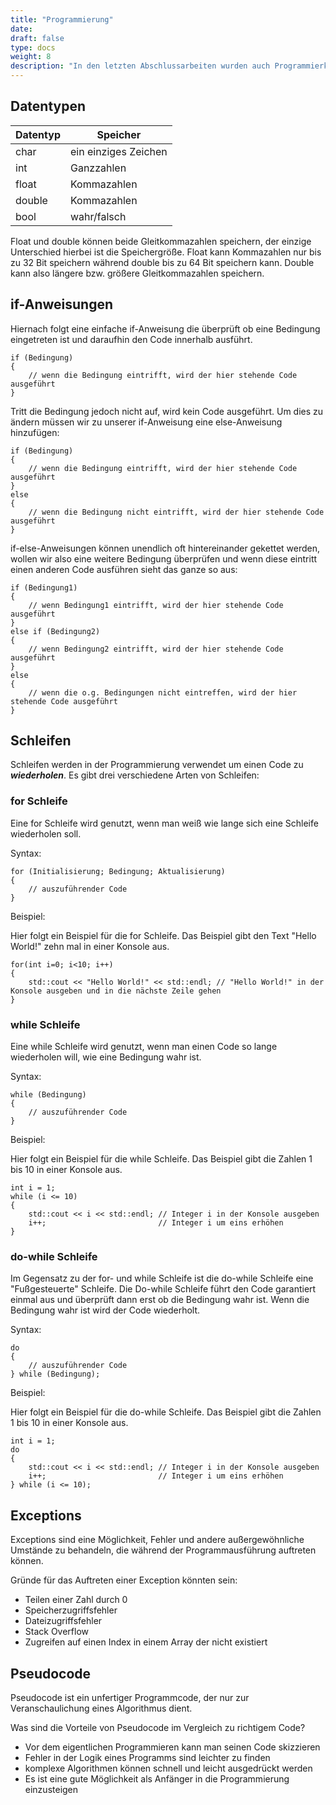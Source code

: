 ```yaml
---
title: "Programmierung"
date:
draft: false
type: docs
weight: 8
description: "In den letzten Abschlussarbeiten wurden auch Programmierkenntnisse abgefragt, welche sich jedoch nur auf Grundlagen beliefen."
---
```


## Datentypen

| Datentyp | Speicher
| -------- | -------------
| char     | ein einziges Zeichen
| int      | Ganzzahlen
| float    | Kommazahlen
| double   | Kommazahlen
| bool     | wahr/falsch

Float und double können beide Gleitkommazahlen speichern, der einzige Unterschied hierbei ist die Speichergröße. Float kann Kommazahlen nur bis zu 32 Bit speichern während double bis zu 64 Bit speichern kann. Double kann also längere bzw. größere Gleitkommazahlen speichern.

## if-Anweisungen

Hiernach folgt eine einfache if-Anweisung die überprüft ob eine Bedingung eingetreten ist und daraufhin den Code innerhalb ausführt.

```
if (Bedingung)
{
    // wenn die Bedingung eintrifft, wird der hier stehende Code ausgeführt
}
```

Tritt die Bedingung jedoch nicht auf, wird kein Code ausgeführt. Um dies zu ändern müssen wir zu unserer if-Anweisung eine else-Anweisung hinzufügen:

```
if (Bedingung)
{
    // wenn die Bedingung eintrifft, wird der hier stehende Code ausgeführt
}
else
{
    // wenn die Bedingung nicht eintrifft, wird der hier stehende Code ausgeführt
}
```

if-else-Anweisungen können unendlich oft hintereinander gekettet werden, wollen wir also eine weitere Bedingung überprüfen und wenn diese eintritt einen anderen Code ausführen sieht das ganze so aus:

```
if (Bedingung1)
{
    // wenn Bedingung1 eintrifft, wird der hier stehende Code ausgeführt
}
else if (Bedingung2)
{
    // wenn Bedingung2 eintrifft, wird der hier stehende Code ausgeführt
}
else
{
    // wenn die o.g. Bedingungen nicht eintreffen, wird der hier stehende Code ausgeführt
}
```

## Schleifen

Schleifen werden in der Programmierung verwendet um einen Code zu ***wiederholen***. Es gibt drei verschiedene Arten von Schleifen:

### for Schleife

Eine for Schleife wird genutzt, wenn man weiß wie lange sich eine Schleife wiederholen soll.

Syntax:

```
for (Initialisierung; Bedingung; Aktualisierung) 
{
    // auszuführender Code
}
```

Beispiel:

Hier folgt ein Beispiel für die for Schleife. Das Beispiel gibt den Text "Hello World!" zehn mal in einer Konsole aus.
```
for(int i=0; i<10; i++)
{
    std::cout << "Hello World!" << std::endl; // "Hello World!" in der Konsole ausgeben und in die nächste Zeile gehen
}
```

### while Schleife

Eine while Schleife wird genutzt, wenn man einen Code so lange wiederholen will, wie eine Bedingung wahr ist.

Syntax:

```
while (Bedingung)
{
    // auszuführender Code
}
```

Beispiel:

Hier folgt ein Beispiel für die while Schleife. Das Beispiel gibt die Zahlen 1 bis 10 in einer Konsole aus.

```
int i = 1;
while (i <= 10) 
{
    std::cout << i << std::endl; // Integer i in der Konsole ausgeben
    i++;                         // Integer i um eins erhöhen
}
```

### do-while Schleife

Im Gegensatz zu der for- und while Schleife ist die do-while Schleife eine "Fußgesteuerte" Schleife. Die Do-while Schleife führt den Code garantiert einmal aus und überprüft dann erst ob die Bedingung wahr ist. Wenn die Bedingung wahr ist wird der Code wiederholt.

Syntax:

```
do
{
    // auszuführender Code
} while (Bedingung);
```

Beispiel:

Hier folgt ein Beispiel für die do-while Schleife. Das Beispiel gibt  die Zahlen 1 bis 10 in einer Konsole aus.

```
int i = 1;
do
{
    std::cout << i << std::endl; // Integer i in der Konsole ausgeben
    i++;                         // Integer i um eins erhöhen
} while (i <= 10);
```

## Exceptions

Exceptions sind eine Möglichkeit, Fehler und andere außergewöhnliche Umstände zu behandeln, die während der Programmausführung auftreten können.

Gründe für das Auftreten einer Exception könnten sein:
- Teilen einer Zahl durch 0
- Speicherzugriffsfehler
- Dateizugriffsfehler
- Stack Overflow
- Zugreifen auf einen Index in einem Array der nicht existiert

## Pseudocode

Pseudocode ist ein unfertiger Programmcode, der nur zur Veranschaulichung eines Algorithmus dient.

Was sind die Vorteile von Pseudocode im Vergleich zu richtigem Code?
- Vor dem eigentlichen Programmieren kann man seinen Code skizzieren
- Fehler in der Logik eines Programms sind leichter zu finden
- komplexe Algorithmen können schnell und leicht ausgedrückt werden
- Es ist eine gute Möglichkeit als Anfänger in die Programmierung einzusteigen

